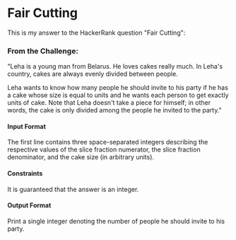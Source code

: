 # Fair Cutting

This is my answer to the HackerRank question "Fair Cutting":

### From the Challenge:
"Leha is a young man from Belarus. He loves cakes really much. In Leha's country, cakes are always evenly divided between people.

Leha wants to know how many people he should invite to his party if he has a cake whose size is equal to  units and he wants each person to get exactly  units of cake. Note that Leha doesn't take a piece for himself; in other words, the cake is only divided among the people he invited to the party."

#### Input Format

The first line contains three space-separated integers describing the respective values of the slice fraction numerator, the slice fraction denominator, and the cake size (in arbitrary units).

#### Constraints

It is guaranteed that the answer is an integer.

#### Output Format

Print a single integer denoting the number of people he should invite to his party.